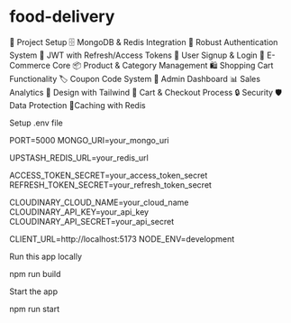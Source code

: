﻿# food-delivery
 
 🚀 Project Setup
🗄️ MongoDB & Redis Integration
🔐 Robust Authentication System
🔑 JWT with Refresh/Access Tokens
📝 User Signup & Login
🛒 E-Commerce Core
📦 Product & Category Management
🛍️ Shopping Cart Functionality
🏷️ Coupon Code System
👑 Admin Dashboard
📊 Sales Analytics
🎨 Design with Tailwind
🛒 Cart & Checkout Process
🔒 Security
🛡️ Data Protection
🚀Caching with Redis

Setup .env file

PORT=5000
MONGO_URI=your_mongo_uri

UPSTASH_REDIS_URL=your_redis_url

ACCESS_TOKEN_SECRET=your_access_token_secret
REFRESH_TOKEN_SECRET=your_refresh_token_secret

CLOUDINARY_CLOUD_NAME=your_cloud_name
CLOUDINARY_API_KEY=your_api_key
CLOUDINARY_API_SECRET=your_api_secret

CLIENT_URL=http://localhost:5173
NODE_ENV=development


Run this app locally

npm run build


Start the app

npm run start
